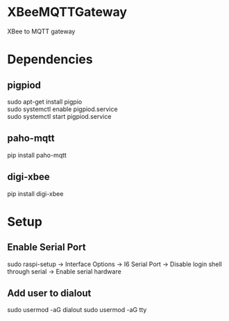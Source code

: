 # XBeeMQTTGateway
XBee to MQTT gateway


# Dependencies
## pigpiod
sudo apt-get install pigpio\
sudo systemctl enable pigpiod.service\
sudo systemctl start pigpiod.service

## paho-mqtt
pip install paho-mqtt

## digi-xbee
pip install digi-xbee

# Setup
## Enable Serial Port
sudo raspi-setup
  -> Interface Options -> I6 Serial Port
    -> Disable login shell through serial
    -> Enable serial hardware

## Add user to dialout
sudo usermod -aG dialout <username>
sudo usermod -aG tty <username>
  
